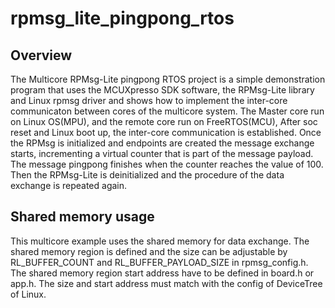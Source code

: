 # rpmsg_lite_pingpong_rtos

## Overview
The Multicore RPMsg-Lite pingpong RTOS project is a simple demonstration program that uses the
MCUXpresso SDK software, the RPMsg-Lite library and Linux rpmsg driver and shows how to
implement the inter-core communicaton between cores of the multicore system. The Master core
run on Linux OS(MPU), and the remote core run on FreeRTOS(MCU), After soc reset and Linux boot up,
the inter-core communication is established. Once the RPMsg is initialized and endpoints are created
the message exchange starts, incrementing a virtual counter that is part of the message payload.
The message pingpong finishes when the counter reaches the value of 100.  Then the RPMsg-Lite is
deinitialized and the procedure of the data exchange is repeated again.

## Shared memory usage
This multicore example uses the shared memory for data exchange. The shared memory region is
defined and the size can be adjustable by RL_BUFFER_COUNT and RL_BUFFER_PAYLOAD_SIZE in rpmsg_config.h.
The shared memory region start address have to be defined in board.h or app.h. The size and start 
address must match with the config of DeviceTree of Linux.
